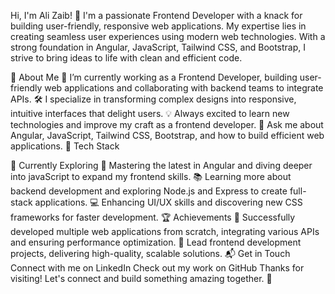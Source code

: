 
Hi, I'm Ali Zaib! 👋
I'm a passionate Frontend Developer with a knack for building user-friendly, responsive web applications. My expertise lies in creating seamless user experiences using modern web technologies. With a strong foundation in Angular, JavaScript, Tailwind CSS, and Bootstrap, I strive to bring ideas to life with clean and efficient code.


🚀 About Me
🌱 I’m currently working as a Frontend Developer, building user-friendly web applications and collaborating with backend teams to integrate APIs.
🛠 I specialize in transforming complex designs into responsive, intuitive interfaces that delight users.
💡 Always excited to learn new technologies and improve my craft as a frontend developer.
💬 Ask me about Angular, JavaScript, Tailwind CSS, Bootstrap, and how to build efficient web applications.
🧰 Tech Stack

🌱 Currently Exploring
🚀 Mastering the latest in Angular and diving deeper into javaScript to expand my frontend skills.
📚 Learning more about backend development and exploring Node.js and Express to create full-stack applications.
💻 Enhancing UI/UX skills and discovering new CSS frameworks for faster development.
🏆 Achievements
🌟 Successfully developed multiple web applications from scratch, integrating various APIs and ensuring performance optimization.
🌟 Lead frontend development projects, delivering high-quality, scalable solutions.
📬 Get in Touch
Connect with me on LinkedIn
Check out my work on GitHub
Thanks for visiting! Let's connect and build something amazing together. 🚀
